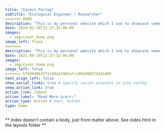 ```yaml
---
title: "Cosmin Parlog"
subtitle: "Ecological Engineer | Researcher"
<<<<<<< HEAD
description: "This is my personal website which I use to showcase some of my finished projects and where I share my learning journey into various STEM topics and skills"
date: 2019-02-18T12:27:33-06:00
images:
  - img/cover_home.png
image_left: flase
=======
description: "This is my personal website which I use to showcase some of my finished projects and where I share my learning journey into various STEM topics and skills."
date: 2021-09-10T12:27:33-06:00
images:
  - img/cover_home.png
image_left: false
>>>>>>> bf9d84063271c89a234b5afcc002b0057dd1bd09
text_align_left: false
show_social_links: true # specify social accounts in site config
show_action_link: true
action_link: /about
action_label: "Read More &rarr;"
action_type: button # text, button
type: home
---
```


** index doesn't contain a body, just front matter above.
See index.html in the layouts folder **
